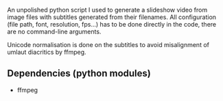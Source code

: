 An unpolished python script I used to generate a slideshow video from image files with subtitles generated from their filenames. All configuration (file path, font, resolution, fps...) has to be done directly in the code, there are no command-line arguments.

Unicode normalisation is done on the subtitles to avoid misalignment of umlaut diacritics by ffmpeg.

## Dependencies (python modules)

 - ffmpeg
